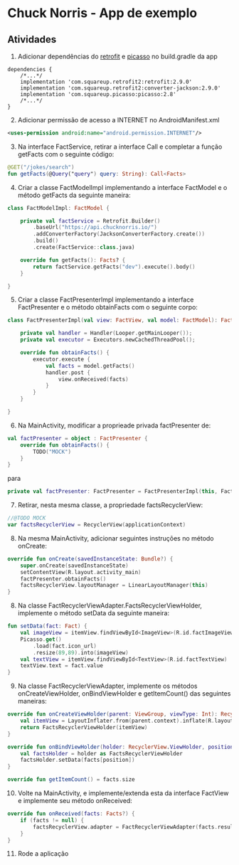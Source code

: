 # Chuck Norris - App de exemplo

## Atividades

1. Adicionar dependências do [retrofit](https://mvnrepository.com/artifact/com.squareup.retrofit2/retrofit) e [picasso](https://mvnrepository.com/artifact/com.squareup.picasso/picasso) no build.gradle da app
```
dependencies {
    /*...*/
    implementation 'com.squareup.retrofit2:retrofit:2.9.0'
    implementation 'com.squareup.retrofit2:converter-jackson:2.9.0'
    implementation 'com.squareup.picasso:picasso:2.8'
    /*...*/
}
```

2. Adicionar permissão de acesso a INTERNET no AndroidManifest.xml
```xml
<uses-permission android:name="android.permission.INTERNET"/>
```

3. Na interface FactService, retirar a interface Call<T> e completar a função getFacts com o seguinte código:
```kotlin
@GET("/jokes/search")
fun getFacts(@Query("query") query: String): Call<Facts>
```

4. Criar a classe FactModelImpl implementando a interface FactModel e o método getFacts da seguinte maneira:
```kotlin
class FactModelImpl: FactModel {

    private val factService = Retrofit.Builder()
        .baseUrl("https://api.chucknorris.io/")
        .addConverterFactory(JacksonConverterFactory.create())
        .build()
        .create(FactService::class.java)

    override fun getFacts(): Facts? {
        return factService.getFacts("dev").execute().body()
    }

}
```

5. Criar a classe FactPresenterImpl implementando a interface FactPresenter e o método obtainFacts com o seguinte corpo:
```kotlin
class FactPresenterImpl(val view: FactView, val model: FactModel): FactPresenter {

    private val handler = Handler(Looper.getMainLooper());
    private val executor = Executors.newCachedThreadPool();

    override fun obtainFacts() {
        executor.execute {
            val facts = model.getFacts()
            handler.post {
                view.onReceived(facts)
            }
        }
    }

}
```

6. Na MainActivity, modificar a proprieade privada factPresenter de:
```kotlin
val factPresenter = object : FactPresenter {
    override fun obtainFacts() {
        TODO("MOCK")
    }
}
```
para
```kotlin
private val factPresenter: FactPresenter = FactPresenterImpl(this, FactModelImpl())
```

7. Retirar, nesta mesma classe, a propriedade factsRecyclerView:
```kotlin
//@TODO MOCK
var factsRecyclerView = RecyclerView(applicationContext)
```

8. Na mesma MainActivity, adicionar seguintes instruções no método onCreate:
```kotlin
override fun onCreate(savedInstanceState: Bundle?) {
    super.onCreate(savedInstanceState)
    setContentView(R.layout.activity_main)
    factPresenter.obtainFacts()
    factsRecyclerView.layoutManager = LinearLayoutManager(this)
}
```

8. Na classe FactRecyclerViewAdapter.FactsRecyclerViewHolder, implemente o método setData da seguinte maneira:
```kotlin
fun setData(fact: Fact) {
    val imageView = itemView.findViewById<ImageView>(R.id.factImageView)
    Picasso.get()
        .load(fact.icon_url)
        .resize(89,89).into(imageView)
    val textView = itemView.findViewById<TextView>(R.id.factTextView)
    textView.text = fact.value
}
```

9. Na classe FactRecyclerViewAdapter, implemente os métodos onCreateViewHolder, onBindViewHolder e getItemCount() das seguintes maneiras:
```kotlin
override fun onCreateViewHolder(parent: ViewGroup, viewType: Int): RecyclerView.ViewHolder {
    val itemView = LayoutInflater.from(parent.context).inflate(R.layout.item_main, null)
    return FactsRecyclerViewHolder(itemView)
}

override fun onBindViewHolder(holder: RecyclerView.ViewHolder, position: Int) {
    val factsHolder = holder as FactsRecyclerViewHolder
    factsHolder.setData(facts[position])
}

override fun getItemCount() = facts.size
```

10. Volte na MainActivity, e implemente/extenda esta da interface FactView e implemente seu método onReceived:
```kotlin
override fun onReceived(facts: Facts?) {
    if (facts != null) {
        factsRecyclerView.adapter = FactRecyclerViewAdapter(facts.result)
    }
}
```

11. Rode a aplicação